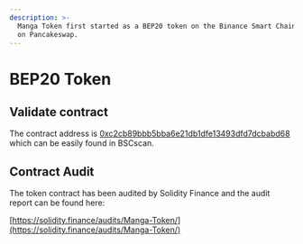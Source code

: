 ```yaml
---
description: >-
  Manga Token first started as a BEP20 token on the Binance Smart Chain trading
  on Pancakeswap.
---
```


# BEP20 Token

## Validate contract

The contract address is [0xc2cb89bbb5bba6e21db1dfe13493dfd7dcbabd68](https://bscscan.com/token/0xc2cb89bbb5bba6e21db1dfe13493dfd7dcbabd68) which can be easily found in BSCscan.

## Contract Audit

The token contract has been audited by Solidity Finance and the audit report can be found here:

[https://solidity.finance/audits/Manga-Token/](https://solidity.finance/audits/Manga-Token/)
